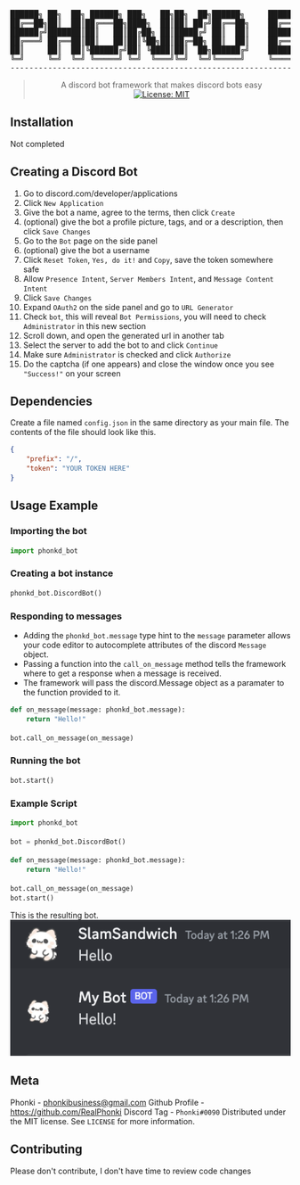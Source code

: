 <div align="center">
<pre>
██████╗ ██╗  ██╗ ██████╗ ███╗   ██╗██╗  ██╗██████╗     ██████╗  ██████╗ ████████╗
██╔══██╗██║  ██║██╔═══██╗████╗  ██║██║ ██╔╝██╔══██╗    ██╔══██╗██╔═══██╗╚══██╔══╝
██████╔╝███████║██║   ██║██╔██╗ ██║█████╔╝ ██║  ██║    ██████╔╝██║   ██║   ██║   
██╔═══╝ ██╔══██║██║   ██║██║╚██╗██║██╔═██╗ ██║  ██║    ██╔══██╗██║   ██║   ██║   
██║     ██║  ██║╚██████╔╝██║ ╚████║██║  ██╗██████╔╝    ██████╔╝╚██████╔╝   ██║   
╚═╝     ╚═╝  ╚═╝ ╚═════╝ ╚═╝  ╚═══╝╚═╝  ╚═╝╚═════╝     ╚═════╝  ╚═════╝    ╚═╝   
---------------------------------------------------------------
</pre>

> A discord bot framework that makes discord bots easy
[![License: MIT](https://img.shields.io/badge/License-MIT-yellow.svg)](https://opensource.org/licenses/MIT)
</div>

## Installation

Not completed

## Creating a Discord Bot
1. Go to discord.com/developer/applications
2. Click `New Application`
3. Give the bot a name, agree to the terms, then click `Create`
4. (optional) give the bot a profile picture, tags, and or a description, then click `Save Changes`
5. Go to the `Bot` page on the side panel
6. (optional) give the bot a username
7. Click `Reset Token`, `Yes, do it!` and `Copy`, save the token somewhere safe
8. Allow `Presence Intent`, `Server Members Intent`, and `Message Content Intent`
9. Click `Save Changes`
10. Expand `OAuth2` on the side panel and go to `URL Generator`
11. Check `bot`, this will reveal `Bot Permissions`, you will need to check `Administrator` in this new section
12. Scroll down, and open the generated url in another tab
13. Select the server to add the bot to and click `Continue`
14. Make sure `Administrator` is checked and click `Authorize`
15. Do the captcha (if one appears) and close the window once you see `"Success!"` on your screen

## Dependencies
Create a file named `config.json` in the same directory as your main file. The contents of the file should look like this.
```json
{
    "prefix": "/",
    "token": "YOUR TOKEN HERE"
}
```

## Usage Example

### Importing the bot
```python
import phonkd_bot
```

### Creating a bot instance
```python
phonkd_bot.DiscordBot()
```

### Responding to messages
- Adding the `phonkd_bot.message` type hint to the `message` parameter allows your code editor to autocomplete attributes of the discord `Message` object.
- Passing a function into the `call_on_message` method tells the framework where to get a response when a message is received.
- The framework will pass the discord.Message object as a paramater to the function provided to it.
```python
def on_message(message: phonkd_bot.message):
    return "Hello!"

bot.call_on_message(on_message)
```

### Running the bot
```python
bot.start()
```

### Example Script
```python
import phonkd_bot

bot = phonkd_bot.DiscordBot()

def on_message(message: phonkd_bot.message):
    return "Hello!"

bot.call_on_message(on_message)
bot.start()
```

This is the resulting bot.
![](hello_example.png)

## Meta
Phonki - phonkibusiness@gmail.com
Github Profile - https://github.com/RealPhonki
Discord Tag - `Phonki#0090`
Distributed under the MIT license. See `LICENSE` for more information.

## Contributing

Please don't contribute, I don't have time to review code changes